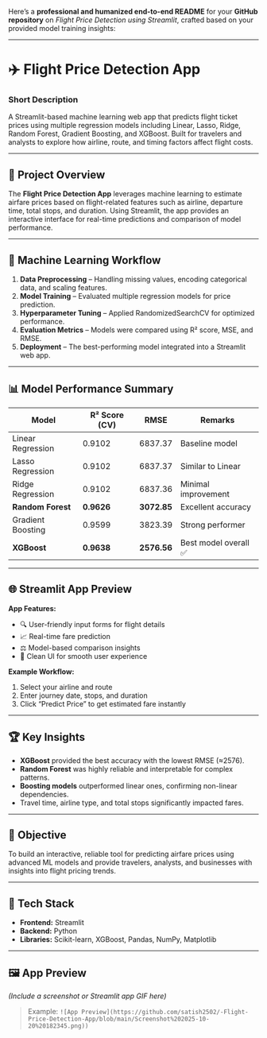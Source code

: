 Here’s a **professional and humanized end-to-end README** for your **GitHub repository** on *Flight Price Detection using Streamlit*, crafted based on your provided model training insights:

---

# ✈️ Flight Price Detection App

### **Short Description**

A Streamlit-based machine learning web app that predicts flight ticket prices using multiple regression models including Linear, Lasso, Ridge, Random Forest, Gradient Boosting, and XGBoost. Built for travelers and analysts to explore how airline, route, and timing factors affect flight costs.

---

## 🚀 Project Overview

The **Flight Price Detection App** leverages machine learning to estimate airfare prices based on flight-related features such as airline, departure time, total stops, and duration. Using Streamlit, the app provides an interactive interface for real-time predictions and comparison of model performance.

---

## 🧠 Machine Learning Workflow

1. **Data Preprocessing** – Handling missing values, encoding categorical data, and scaling features.
2. **Model Training** – Evaluated multiple regression models for price prediction.
3. **Hyperparameter Tuning** – Applied RandomizedSearchCV for optimized performance.
4. **Evaluation Metrics** – Models were compared using R² score, MSE, and RMSE.
5. **Deployment** – The best-performing model integrated into a Streamlit web app.

---

## 📊 Model Performance Summary

| Model             | R² Score (CV) | RMSE        | Remarks              |
| ----------------- | ------------- | ----------- | -------------------- |
| Linear Regression | 0.9102        | 6837.37     | Baseline model       |
| Lasso Regression  | 0.9102        | 6837.37     | Similar to Linear    |
| Ridge Regression  | 0.9102        | 6837.36     | Minimal improvement  |
| **Random Forest** | **0.9626**    | **3072.85** | Excellent accuracy   |
| Gradient Boosting | 0.9599        | 3823.39     | Strong performer     |
| **XGBoost**       | **0.9638**    | **2576.56** | Best model overall ✅ |

---

## 🌐 Streamlit App Preview

**App Features:**

* 🔍 User-friendly input forms for flight details
* 📈 Real-time fare prediction
* ⚖️ Model-based comparison insights
* 🎨 Clean UI for smooth user experience

**Example Workflow:**

1. Select your airline and route
2. Enter journey date, stops, and duration
3. Click “Predict Price” to get estimated fare instantly

---

## 🏆 Key Insights

* **XGBoost** provided the best accuracy with the lowest RMSE (≈2576).
* **Random Forest** was highly reliable and interpretable for complex patterns.
* **Boosting models** outperformed linear ones, confirming non-linear dependencies.
* Travel time, airline type, and total stops significantly impacted fares.

---

## 🎯 Objective

To build an interactive, reliable tool for predicting airfare prices using advanced ML models and provide travelers, analysts, and businesses with insights into flight pricing trends.

---

## 🧩 Tech Stack

* **Frontend:** Streamlit
* **Backend:** Python
* **Libraries:** Scikit-learn, XGBoost, Pandas, NumPy, Matplotlib

---

## 🖼️ App Preview

*(Include a screenshot or Streamlit app GIF here)*

> Example: `![App Preview](https://github.com/satish2502/-Flight-Price-Detection-App/blob/main/Screenshot%202025-10-20%20182345.png))`


